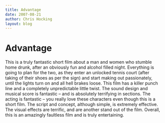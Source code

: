 ```yaml
---
title: Advantage
date: 2007-08-21
author: Chris Hocking
layout: blog
---
```

# Advantage

This is a truly fantastic short film about a man and women who stumble home drunk, after an obviously fun and alcohol filled night. Everything is going to plan for the two, as they enter an unlocked tennis court (after taking of their shoes as per the sign) and start making out passionately, until the lights turn on and all hell brakes loose. This film has a killer punch line and a completely unpredictable little twist. The sound design and musical score is fantastic – and is absolutely terrifying in sections. The acting is fantastic – you really love these characters even though this is a short film. The script and concept, although simple, is extremely effective. The visual effects are terrific, and are another stand out of the film. Overall, this is an amazingly faultless film and is truly entertaining.